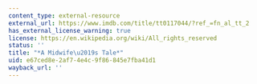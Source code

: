 ```yaml
---
content_type: external-resource
external_url: https://www.imdb.com/title/tt0117044/?ref_=fn_al_tt_2
has_external_license_warning: true
license: https://en.wikipedia.org/wiki/All_rights_reserved
status: ''
title: "*A Midwife\u2019s Tale*"
uid: e67ced8e-2af7-4e4c-9f86-845e7fba41d1
wayback_url: ''
---
```

